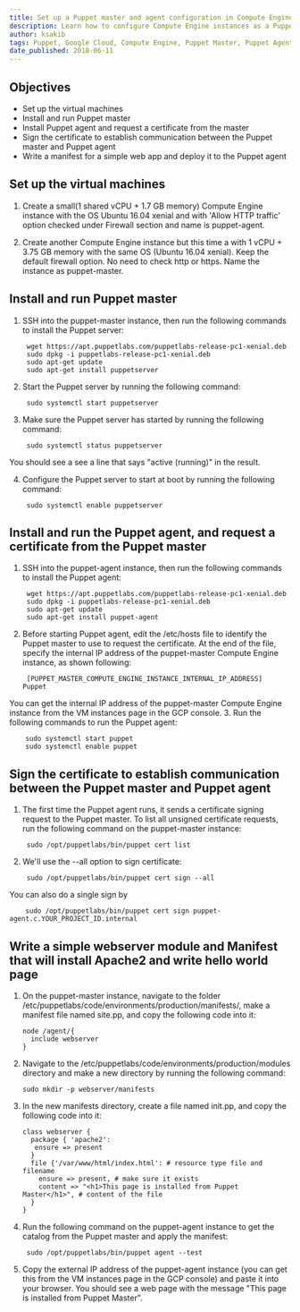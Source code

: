 ```yaml
---
title: Set up a Puppet master and agent configuration in Compute Engine
description: Learn how to configure Compute Engine instances as a Puppet master and agent, and use a manifest to deploy an application from the master to the agent.
author: ksakib
tags: Puppet, Google Cloud, Compute Engine, Puppet Master, Puppet Agent
date_published: 2018-06-11
---
```


## Objectives

* Set up the virtual machines
* Install and run Puppet master
* Install Puppet agent and request a certificate from the master
* Sign the certificate to establish communication between the Puppet master and Puppet agent
* Write a manifest for a simple web app and deploy it to the Puppet agent

## Set up the virtual machines

1. Create a small(1 shared vCPU + 1.7 GB memory) Compute Engine instance with the OS Ubuntu 16.04 xenial and with 'Allow HTTP traffic' option checked under Firewall section and name is puppet-agent.

2. Create another Compute Engine instance but this time a with 1 vCPU + 3.75 GB memory with the same OS (Ubuntu 16.04 xenial). Keep the default firewall option. No need to check http or https. Name the instance as puppet-master.

## Install and run Puppet master

1. SSH into the puppet-master instance, then run the following commands to install the Puppet server:

        wget https://apt.puppetlabs.com/puppetlabs-release-pc1-xenial.deb
        sudo dpkg -i puppetlabs-release-pc1-xenial.deb
        sudo apt-get update
        sudo apt-get install puppetserver

2. Start the Puppet server by running the following command:

        sudo systemctl start puppetserver

3. Make sure the Puppet server has started by running the following command:

        sudo systemctl status puppetserver

You should see a see a line that says "active (running)" in the result.

4. Configure the Puppet server to start at boot by running the following command:

        sudo systemctl enable puppetserver

## Install and run the Puppet agent, and request a certificate from the Puppet master

1. SSH into the puppet-agent instance, then run the following commands to install the Puppet agent:

        wget https://apt.puppetlabs.com/puppetlabs-release-pc1-xenial.deb
        sudo dpkg -i puppetlabs-release-pc1-xenial.deb
        sudo apt-get update
        sudo apt-get install puppet-agent

2. Before starting Puppet agent, edit the /etc/hosts file to identify the Puppet master to use to request the certificate. At the end of the file, specify the internal IP address of the puppet-master Compute Engine instance, as shown following:

        [PUPPET_MASTER_COMPUTE_ENGINE_INSTANCE_INTERNAL_IP_ADDRESS]      Puppet
You can get the internal IP address of the puppet-master Compute Engine instance from the VM instances page in the GCP console.
3. Run the following commands to run the Puppet agent:

        sudo systemctl start puppet
        sudo systemctl enable puppet

## Sign the certificate to establish communication between the Puppet master and Puppet agent

1. The first time the Puppet agent runs, it sends a certificate signing request to the Puppet master. To list all unsigned certificate requests, run the following command on the puppet-master instance:

        sudo /opt/puppetlabs/bin/puppet cert list

2. We'll use the --all option to sign certificate:

        sudo /opt/puppetlabs/bin/puppet cert sign --all

You can also do a single sign by

        sudo /opt/puppetlabs/bin/puppet cert sign puppet-agent.c.YOUR_PROJECT_ID.internal

## Write a simple webserver module and Manifest that will install Apache2 and write hello world page

1.  On the puppet-master instance, navigate to the folder /etc/puppetlabs/code/environments/production/manifests/, make a manifest file named site.pp, and copy the following code into it:

        node /agent/{
          include webserver
        }

2.  Navigate to the /etc/puppetlabs/code/environments/production/modules directory and make a new directory by running the following command:

        sudo mkdir -p webserver/manifests

3.  In the new manifests directory, create a file named init.pp, and copy the following code into it:

        class webserver {
          package { 'apache2':
           ensure => present
          }
          file {'/var/www/html/index.html': # resource type file and filename
            ensure => present, # make sure it exists
            content => "<h1>This page is installed from Puppet Master</h1>", # content of the file
          }
        }
        
        
4. Run the following command on the puppet-agent instance to get the catalog from the Puppet master and apply the manifest:

        sudo /opt/puppetlabs/bin/puppet agent --test

5. Copy the external IP address of the puppet-agent instance (you can get this from the VM instances page in the GCP console) and paste it into your browser. You should see a web page with the message "This page is installed from Puppet Master". 
